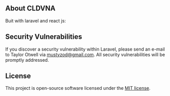 

## About CLDVNA

Buit with laravel and react js:


## Security Vulnerabilities

If you discover a security vulnerability within Laravel, please send an e-mail to Taylor Otwell via [mustyzod@gmail.com](mailto:mustyzod@gmail.com). All security vulnerabilities will be promptly addressed.

## License

This project is open-source software licensed under the [MIT license](https://opensource.org/licenses/MIT).
